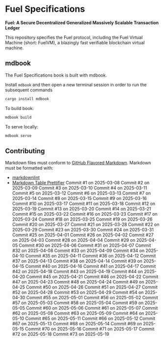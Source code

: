 # Fuel Specifications

<!-- markdownlint-disable-next-line MD036 -->
**Fuel: A Secure Decentralized Generalized Massively Scalable Transaction Ledger**

This repository specifies the Fuel protocol, including the Fuel Virtual Machine (short: FuelVM), a blazingly fast verifiable blockchain virtual machine.

## mdbook

The Fuel Specifications book is built with mdbook.

Install `mdbook` and then open a new terminal session in order to run the subsequent commands

```sh
cargo install mdbook
```

To build book:

```sh
mdbook build
```

To serve locally:

```sh
mdbook serve
```

## Contributing

Markdown files must conform to [GitHub Flavored Markdown](https://github.github.com/gfm/). Markdown must be formatted with:

- [markdownlint](https://github.com/DavidAnson/markdownlint)
- [Markdown Table Prettifier](https://github.com/darkriszty/MarkdownTablePrettify-VSCodeExt)
Commit #1 on 2025-03-08
Commit #2 on 2025-03-09
Commit #3 on 2025-03-10
Commit #4 on 2025-03-11
Commit #5 on 2025-03-12
Commit #6 on 2025-03-13
Commit #7 on 2025-03-14
Commit #8 on 2025-03-15
Commit #9 on 2025-03-16
Commit #10 on 2025-03-17
Commit #11 on 2025-03-18
Commit #12 on 2025-03-19
Commit #13 on 2025-03-20
Commit #14 on 2025-03-21
Commit #15 on 2025-03-22
Commit #16 on 2025-03-23
Commit #17 on 2025-03-24
Commit #18 on 2025-03-25
Commit #19 on 2025-03-26
Commit #20 on 2025-03-27
Commit #21 on 2025-03-28
Commit #22 on 2025-03-29
Commit #23 on 2025-03-30
Commit #24 on 2025-03-31
Commit #25 on 2025-04-01
Commit #26 on 2025-04-02
Commit #27 on 2025-04-03
Commit #28 on 2025-04-04
Commit #29 on 2025-04-05
Commit #30 on 2025-04-06
Commit #31 on 2025-04-07
Commit #32 on 2025-04-08
Commit #33 on 2025-04-09
Commit #34 on 2025-04-10
Commit #35 on 2025-04-11
Commit #36 on 2025-04-12
Commit #37 on 2025-04-13
Commit #38 on 2025-04-14
Commit #39 on 2025-04-15
Commit #40 on 2025-04-16
Commit #41 on 2025-04-17
Commit #42 on 2025-04-18
Commit #43 on 2025-04-19
Commit #44 on 2025-04-20
Commit #45 on 2025-04-21
Commit #46 on 2025-04-22
Commit #47 on 2025-04-23
Commit #48 on 2025-04-24
Commit #49 on 2025-04-25
Commit #50 on 2025-04-26
Commit #51 on 2025-04-27
Commit #52 on 2025-04-28
Commit #53 on 2025-04-29
Commit #54 on 2025-04-30
Commit #55 on 2025-05-01
Commit #56 on 2025-05-02
Commit #57 on 2025-05-03
Commit #58 on 2025-05-04
Commit #59 on 2025-05-05
Commit #60 on 2025-05-06
Commit #61 on 2025-05-07
Commit #62 on 2025-05-08
Commit #63 on 2025-05-09
Commit #64 on 2025-05-10
Commit #65 on 2025-05-11
Commit #66 on 2025-05-12
Commit #67 on 2025-05-13
Commit #68 on 2025-05-14
Commit #69 on 2025-05-15
Commit #70 on 2025-05-16
Commit #71 on 2025-05-17
Commit #72 on 2025-05-18
Commit #73 on 2025-05-19
